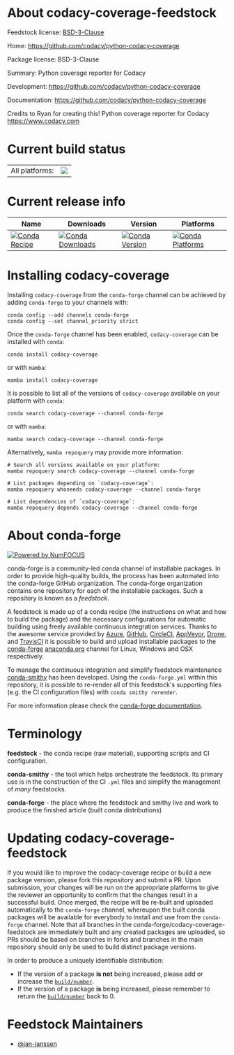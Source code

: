 About codacy-coverage-feedstock
===============================

Feedstock license: [BSD-3-Clause](https://github.com/conda-forge/codacy-coverage-feedstock/blob/main/LICENSE.txt)

Home: https://github.com/codacy/python-codacy-coverage

Package license: BSD-3-Clause

Summary: Python coverage reporter for Codacy

Development: https://github.com/codacy/python-codacy-coverage

Documentation: https://github.com/codacy/python-codacy-coverage

Credits to Ryan for creating this! Python coverage reporter for Codacy https://www.codacy.com


Current build status
====================


<table><tr><td>All platforms:</td>
    <td>
      <a href="https://dev.azure.com/conda-forge/feedstock-builds/_build/latest?definitionId=6210&branchName=main">
        <img src="https://dev.azure.com/conda-forge/feedstock-builds/_apis/build/status/codacy-coverage-feedstock?branchName=main">
      </a>
    </td>
  </tr>
</table>

Current release info
====================

| Name | Downloads | Version | Platforms |
| --- | --- | --- | --- |
| [![Conda Recipe](https://img.shields.io/badge/recipe-codacy--coverage-green.svg)](https://anaconda.org/conda-forge/codacy-coverage) | [![Conda Downloads](https://img.shields.io/conda/dn/conda-forge/codacy-coverage.svg)](https://anaconda.org/conda-forge/codacy-coverage) | [![Conda Version](https://img.shields.io/conda/vn/conda-forge/codacy-coverage.svg)](https://anaconda.org/conda-forge/codacy-coverage) | [![Conda Platforms](https://img.shields.io/conda/pn/conda-forge/codacy-coverage.svg)](https://anaconda.org/conda-forge/codacy-coverage) |

Installing codacy-coverage
==========================

Installing `codacy-coverage` from the `conda-forge` channel can be achieved by adding `conda-forge` to your channels with:

```
conda config --add channels conda-forge
conda config --set channel_priority strict
```

Once the `conda-forge` channel has been enabled, `codacy-coverage` can be installed with `conda`:

```
conda install codacy-coverage
```

or with `mamba`:

```
mamba install codacy-coverage
```

It is possible to list all of the versions of `codacy-coverage` available on your platform with `conda`:

```
conda search codacy-coverage --channel conda-forge
```

or with `mamba`:

```
mamba search codacy-coverage --channel conda-forge
```

Alternatively, `mamba repoquery` may provide more information:

```
# Search all versions available on your platform:
mamba repoquery search codacy-coverage --channel conda-forge

# List packages depending on `codacy-coverage`:
mamba repoquery whoneeds codacy-coverage --channel conda-forge

# List dependencies of `codacy-coverage`:
mamba repoquery depends codacy-coverage --channel conda-forge
```


About conda-forge
=================

[![Powered by
NumFOCUS](https://img.shields.io/badge/powered%20by-NumFOCUS-orange.svg?style=flat&colorA=E1523D&colorB=007D8A)](https://numfocus.org)

conda-forge is a community-led conda channel of installable packages.
In order to provide high-quality builds, the process has been automated into the
conda-forge GitHub organization. The conda-forge organization contains one repository
for each of the installable packages. Such a repository is known as a *feedstock*.

A feedstock is made up of a conda recipe (the instructions on what and how to build
the package) and the necessary configurations for automatic building using freely
available continuous integration services. Thanks to the awesome service provided by
[Azure](https://azure.microsoft.com/en-us/services/devops/), [GitHub](https://github.com/),
[CircleCI](https://circleci.com/), [AppVeyor](https://www.appveyor.com/),
[Drone](https://cloud.drone.io/welcome), and [TravisCI](https://travis-ci.com/)
it is possible to build and upload installable packages to the
[conda-forge](https://anaconda.org/conda-forge) [anaconda.org](https://anaconda.org/)
channel for Linux, Windows and OSX respectively.

To manage the continuous integration and simplify feedstock maintenance
[conda-smithy](https://github.com/conda-forge/conda-smithy) has been developed.
Using the ``conda-forge.yml`` within this repository, it is possible to re-render all of
this feedstock's supporting files (e.g. the CI configuration files) with ``conda smithy rerender``.

For more information please check the [conda-forge documentation](https://conda-forge.org/docs/).

Terminology
===========

**feedstock** - the conda recipe (raw material), supporting scripts and CI configuration.

**conda-smithy** - the tool which helps orchestrate the feedstock.
                   Its primary use is in the construction of the CI ``.yml`` files
                   and simplify the management of *many* feedstocks.

**conda-forge** - the place where the feedstock and smithy live and work to
                  produce the finished article (built conda distributions)


Updating codacy-coverage-feedstock
==================================

If you would like to improve the codacy-coverage recipe or build a new
package version, please fork this repository and submit a PR. Upon submission,
your changes will be run on the appropriate platforms to give the reviewer an
opportunity to confirm that the changes result in a successful build. Once
merged, the recipe will be re-built and uploaded automatically to the
`conda-forge` channel, whereupon the built conda packages will be available for
everybody to install and use from the `conda-forge` channel.
Note that all branches in the conda-forge/codacy-coverage-feedstock are
immediately built and any created packages are uploaded, so PRs should be based
on branches in forks and branches in the main repository should only be used to
build distinct package versions.

In order to produce a uniquely identifiable distribution:
 * If the version of a package **is not** being increased, please add or increase
   the [``build/number``](https://docs.conda.io/projects/conda-build/en/latest/resources/define-metadata.html#build-number-and-string).
 * If the version of a package **is** being increased, please remember to return
   the [``build/number``](https://docs.conda.io/projects/conda-build/en/latest/resources/define-metadata.html#build-number-and-string)
   back to 0.

Feedstock Maintainers
=====================

* [@jan-janssen](https://github.com/jan-janssen/)

